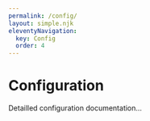 ```yaml
---
permalink: /config/
layout: simple.njk
eleventyNavigation:
  key: Config
  order: 4
---
```


# Configuration

Detailled configuration documentation...
